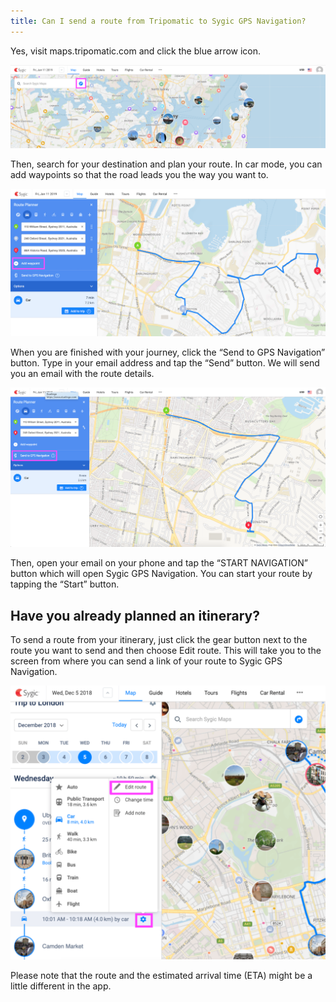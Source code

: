 ```yaml
---
title: Can I send a route from Tripomatic to Sygic GPS Navigation?
---
```


Yes, visit maps.tripomatic.com and click the blue arrow icon.

![](/assets/3-sygic-travel/5-on-the-road/5-can-i-send-a-route-to-sygic-gps-navigation/route.png "null")

Then, search for your destination and plan your route. In car mode, you can add waypoints so that the road leads you the way you want to.

![](/assets/3-sygic-travel/5-on-the-road/5-can-i-send-a-route-to-sygic-gps-navigation/routew.png "null")

When you are finished with your journey, click the “Send to GPS Navigation” button. Type in your email address and tap the “Send” button. We will send you an email with the route details.

![](/assets/3-sygic-travel/5-on-the-road/5-can-i-send-a-route-to-sygic-gps-navigation/route_planning.png "null")

Then, open your email on your phone and tap the “START NAVIGATION” button which will open Sygic GPS Navigation. You can start your route by tapping the “Start” button. 

## Have you already planned an itinerary? 

To send a route from your itinerary, just click the gear button next to the route you want to send and then choose Edit route. This will take you to the screen from where you can send a link of your route to Sygic GPS Navigation.

![](/assets/3-sygic-travel/5-on-the-road/5-can-i-send-a-route-to-sygic-gps-navigation/route_planning2.png "null")

Please note that the route and the estimated arrival time (ETA) might be a little different in the app.
